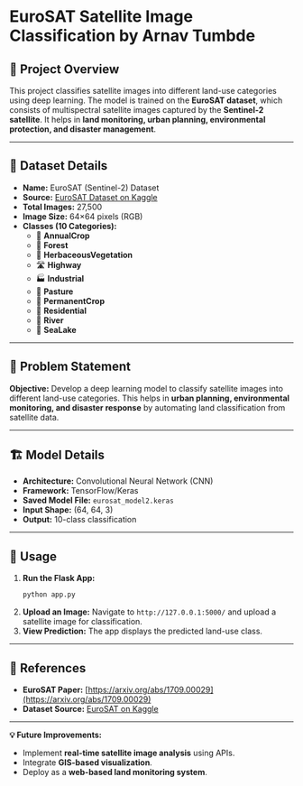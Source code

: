 # EuroSAT Satellite Image Classification by Arnav Tumbde

## 📌 Project Overview
This project classifies satellite images into different land-use categories using deep learning. The model is trained on the **EuroSAT dataset**, which consists of multispectral satellite images captured by the **Sentinel-2 satellite**. It helps in **land monitoring, urban planning, environmental protection, and disaster management**.

---

## 📂 Dataset Details
- **Name:** EuroSAT (Sentinel-2) Dataset
- **Source:** [EuroSAT Dataset on Kaggle](https://www.kaggle.com/datasets/apollo2506/eurosat-dataset)
- **Total Images:** 27,500
- **Image Size:** 64×64 pixels (RGB)
- **Classes (10 Categories):**
  - 🌿 **AnnualCrop**
  - 🌳 **Forest**
  - 🌾 **HerbaceousVegetation**
  - 🛣 **Highway**
  - 🏭 **Industrial**
  - 🐄 **Pasture**
  - 🌱 **PermanentCrop**
  - 🏡 **Residential**
  - 🌊 **River**
  - 🌊 **SeaLake**

---

## 🎯 Problem Statement
**Objective:** Develop a deep learning model to classify satellite images into different land-use categories. This helps in **urban planning, environmental monitoring, and disaster response** by automating land classification from satellite data.

---

## 🏗 Model Details
- **Architecture:** Convolutional Neural Network (CNN)
- **Framework:** TensorFlow/Keras
- **Saved Model File:** `eurosat_model2.keras`
- **Input Shape:** (64, 64, 3)
- **Output:** 10-class classification

---

## 🚀 Usage
1. **Run the Flask App:**
   ```sh
   python app.py
   ```
2. **Upload an Image:** Navigate to `http://127.0.0.1:5000/` and upload a satellite image for classification.
3. **View Prediction:** The app displays the predicted land-use class.

---

## 🔗 References
- **EuroSAT Paper:** [https://arxiv.org/abs/1709.00029](https://arxiv.org/abs/1709.00029)
- **Dataset Source:** [EuroSAT on Kaggle](https://www.kaggle.com/datasets/apollo2506/eurosat-dataset)

---

**💡 Future Improvements:**
- Implement **real-time satellite image analysis** using APIs.
- Integrate **GIS-based visualization**.
- Deploy as a **web-based land monitoring system**.

